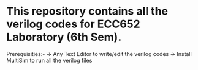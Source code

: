 # This repository contains all the verilog codes for ECC652 Laboratory (6th Sem).

Prerequisities:-
     -> Any Text Editor to write/edit the verilog codes
     -> Install MultiSim to run all the verilog files
